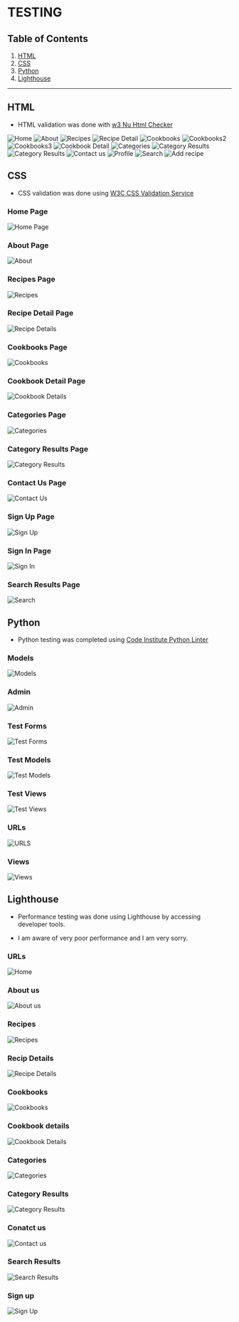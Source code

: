 # TESTING





## Table of Contents

1. [HTML](#html)
2. [CSS](#css)
3. [Python](#python)
4. [Lighthouse](#lighthouse)


***
## HTML

- HTML validation was done with [w3 Nu Html Checker](https://validator.w3.org/nu/)


![Home](/docs/testing/home_html.png)
![About](/docs/testing/about_html.png)
![Recipes](/docs/testing/recipes_html1.png)
![Recipe Detail](/docs/testing/recipe_detail_html.png)
![Cookbooks](/docs/testing/cookbooks_html1.png)
![Cookbooks2](/docs/testing/cookbooks_html2.png)
![Cookbooks3](/docs/testing/cookbook_html3.png)
![Cookbook Detail](/docs/testing/cookbook_detail_html.png)
![Categories](/docs/testing/categories_html.png)
![Category Results](/docs/testing/cat_res_html.png)
![Category Results](/docs/testing/cat_res_html2.png)
![Contact us](/docs/testing/contact_html.png)
![Profile](/docs/testing/profile_html.png)
![Search](/docs/testing/search_results_html.png)
![Add recipe](/docs/testing/add_recipe_html.png)

## CSS 

- CSS validation was done using [W3C CSS Validation Service](https://jigsaw.w3.org/css-validator/)

### Home Page
![Home Page](/docs/testing/home_css_w3.png)

### About Page
![About](/docs/testing/about_css_w3.png)

### Recipes Page
![Recipes](/docs/testing/recipes_css_w3.png)

### Recipe Detail Page
![Recipe Details](/docs/testing/recipe_det_css_w3.png)

### Cookbooks Page
![Cookbooks](/docs/testing/cookbooks_css_w3.png)

### Cookbook Detail Page
![Cookbook Details](/docs/testing/book_det_css_w3.png)

### Categories Page
![Categories](/docs/testing/cats_css_w3.png)

### Category Results Page
![Category Results](/docs/testing/cat_rez_css_w3.png)

### Contact Us Page
![Contact Us](/docs/testing/contact_us_css_w3.png)

### Sign Up Page
![Sign Up](/docs/testing/signup-css-w3.png)

### Sign In Page
![Sign In](/docs/testing/login_css_w3.png)

### Search Results Page
![Search](/docs/testing/search_css_w3.png)


## Python

- Python testing was completed using [Code Institute Python Linter](https://pep8ci.herokuapp.com/)

### Models
![Models](/docs/testing/models_pep.png)

### Admin
![Admin](/docs/testing/admin_pep.png)

### Test Forms
![Test Forms](/docs/testing/test_forms_pep.png)

### Test Models
![Test Models](/docs/testing/test_models_pep.png)

### Test Views
![Test Views](/docs/testing/test_views_pep.png)

### URLs
![URLS](/docs/testing/urls_pep.png)

### Views
![Views](/docs/testing/views_pep.png)


## Lighthouse

- Performance testing was done using Lighthouse by accessing developer tools. 

- I am aware of very poor performance and I am very sorry.

### URLs
![Home](/docs/testing/home-light.png)

### About us
![About us](/docs/testing/about_light.png)

### Recipes
![Recipes](/docs/testing/recipes_light.png)

### Recip Details
![Recipe Details](/docs/testing/rec_det_light.png)

### Cookbooks
![Cookbooks](/docs/testing/books_light.png)

### Cookbook details
![Cookbook Details](/docs/testing/book_det_light.png)

### Categories
![Categories](/docs/testing/cats_light.png)

### Category Results
![Category Results](/docs/testing/cats_results_light.png)

### Conatct us
![Contact us](/docs/testing/contact_light.png)

### Search Results
![Search Results](/docs/testing/search_light.png)

### Sign up
![Sign Up](/docs/testing/signup_light.png)

